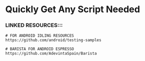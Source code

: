 <strong><h1>Quickly Get Any Script Needed</h1></strong>

### LINKED RESOURCES:::
```
# FOR ANDROID IDLING RESOURCES
https://github.com/android/testing-samples

# BARISTA FOR ANDROID ESPRESSO
https://github.com/AdevintaSpain/Barista
